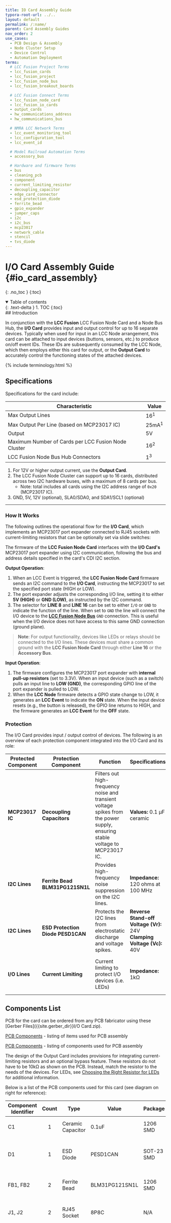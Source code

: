 ```yaml
---
title: IO Card Assembly Guide
typora-root-url: ../..
layout: default
permalink: /:name/
parent: Card Assembly Guides
nav_order: 2
use_cases:
  - PCB Design & Assembly
  - Node Cluster Setup
  - Device Control
  - Automation Deployment
terms:
  # LCC Fusion Project Terms
  - lcc_fusion_cards
  - lcc_fusion_project
  - lcc_fusion_node_bus
  - lcc_fusion_breakout_boards

  # LCC Fusion Connect Terms
  - lcc_fusion_node_card
  - lcc_fusion_io_cards
  - output_cards
  - hw_communications_address
  - hw_communications_bus

  # NMRA LCC Network Terms
  - lcc_event_monitoring_tool
  - lcc_configuration_tool
  - lcc_event_id

  # Model Railroad Automation Terms
  - accessory_bus

  # Hardware and firmware Terms
  - bus
  - cleaning_pcb
  - component
  - current_limiting_resistor
  - decoupling_capacitor
  - edge_card_connector
  - esd_protection_diode
  - ferrite_bead
  - gpio_expander
  - jumper_caps
  - i2c
  - i2c_bus
  - mcp23017
  - network_cable
  - stencil
  - tvs_diode
---
```

# I/O Card Assembly Guide {#io_card_assembly}
{: .no_toc }
{:toc}
<details open markdown="block">
  <summary>
    Table of contents
  </summary>
  {: .text-delta }
1. TOC
{:toc}
</details>
## Introduction

In conjunction with the **LCC Fusion** LCC Fusion Node Card and a Node Bus Hub, the **I/O Card** provides input and output control for up to 16 separate devices. Typically when used for input in an LCC Node arrangement, this card can be attached to input devices (buttons, sensors, etc.) to produce on/off event IDs.  These IDs are subsequently consumed by the LCC Node, which then employs either this card for output, or the **Output Card** to accurately control the functioning states of the attached devices.

{% include terminology.html %}

## Specifications

Specifications for the card include:

| Characteristic                                      | Value            |
| --------------------------------------------------- | ---------------- |
| Max Output Lines                                    | 16<sup>1</sup>   |
| Max Output Per Line (based on MCP23017 IC)          | 25mA<sup>1</sup> |
| Output                                              | 5V               |
| Maximum Number of Cards per LCC Fusion Node Cluster | 16<sup>2</sup>   |
| LCC Fusion Node Bus Hub Connectors                  | 1<sup>3</sup>    |

1. For 12V or higher output current, use the  **Output Card**.
2. The LCC Fusion Node Cluster can support up to 16 cards, distributed across two I2C hardware buses, with a maximum of 8 cards per bus.
   - Note: total includes all cards using the I2C address range of ````0x20```` (MCP23017 IC).
3. GND, 5V, 12V (optional), SLA0/SDA0, and SDA1/SCL1 (optional)

---

### How It Works

The following outlines the operational flow for the **I/O Card**, which implements an MCP23017 port expander connected to RJ45 sockets with current-limiting resistors that can be optionally set via slide switches:

The firmware of the **LCC Fusion Node Card** interfaces with the **I/O Card's** MCP23017 port expander using I2C communication, following the bus and address details specified in the card's CDI I2C section.

**Output Operation**:

1. When an LCC Event is triggered, the **LCC Fusion Node Card** firmware sends an I2C command to the **I/O Card**, instructing the MCP23017 to set the specified port state (HIGH or LOW).
2. The port expander adjusts the corresponding I/O line, setting it to either **5V (HIGH)** or **GND (LOW)**, as instructed by the I2C command.
3. The selector for **LINE 8** and **LINE 16** can be set to either `I/O` or `GND` to indicate the function of the line.  When set to `GND` the line will connect the I/O device to the  **[LCC Fusion Node Bus](/terminology/#node-bus)** `GND` connection.  This is useful when the I/O device does not have access to this same GND connection (ground plane).

> **Note**: For output functionality, devices like LEDs or relays should be connected to the I/O lines. These devices must share a common ground with the **LCC Fusion Node Card** through either **Line 16** or the **Accessory Bus**.

**Input Operation**:

1. The firmware configures the MCP23017 port expander with **internal pull-up resistors** (set to 3.3V). When an input device (such as a switch) pulls an input line to **LOW (GND)**, the corresponding GPIO line of the port expander is pulled to LOW.
2. When the **LCC Node** firmware detects a GPIO state change to LOW, it generates an **LCC Event** to indicate the **ON** state. When the input device resets (e.g., the button is released), the GPIO line returns to HIGH, and the firmware generates an **LCC Event** for the **OFF** state.

### Protection

The I/O Card provides input / output control of devices. The following is an overview of each protection component integrated into the I/O Card and its role:

| Protected Component | Protection Component              | Function                                                     | Specifications                                               | Location                                              |
| ------------------- | --------------------------------- | ------------------------------------------------------------ | ------------------------------------------------------------ | ----------------------------------------------------- |
| **MCP23017 IC**     | **Decoupling Capacitors**         | Filters out high-frequency noise and transient voltage spikes from the power supply, ensuring stable voltage to MCP23017 IC. | **Values:** 0.1 µF ceramic                                   | Across Vcc and GND near IC.                           |
| **I2C Lines**       | **Ferrite Bead BLM31PG121SN1L**   | Provides high-frequency noise suppression on the I2C lines.  | **Impedance:** 120 ohms at 100 MHz                           | In series with the SDA and SCL lines of the I2C bus   |
| **I2C Lines**       | **ESD Protection Diode PESD1CAN** | Protects the I2C lines from electrostatic discharge and voltage spikes. | **Reverse Stand-off Voltage (Vr):** 24V<br>**Clamping Voltage (Vc):** 40V | Across the SDA and SCL lines to GND                   |
| **I/O Lines**       | **Current Limiting**              | Current limiting to protect I/O devices (i.e. LEDs)          | **Impedance:** 1k&Omega;                                     | In series with I/O lines, selectable via slide switch |

 ## Components List

PCB for the card can be ordered from any PCB fabricator using these [Gerber Files]({{site.gerber_dir}}I/O Card.zip).

[PCB Components](/pcb-parts/) - listing of items used for PCB assembly

[PCB Components](/pcb-components/) - listing of components used for PCB assembly

The design of the Output Card includes provisions for integrating current-limiting resistors and an optional bypass feature.  These resistors do not have to be 10k&Omega; as shown on the PCB.  Instead, match the resistor to the needs of the devices.  For LEDs, see  [Choosing the Right Resistor for LEDs](/led-card-usage-guide/) for additional information.

Below is a list of the PCB components used for this card (see diagram on right for reference): 

| Component Identifier | Count | Type               | Value            | Package    | Required? | Purpose                                                      |
| -------------------- | :---: | ------------------ | ---------------- | ---------- | :-------- | ------------------------------------------------------------ |
| C1                   |   1   | Ceramic Capacitor  | 0.1uF            | 1206 SMD   | Required  | Decoupling capacitor for IC protection.                      |
| D1                   |   1   | ESD Diode              | PESD1CAN         | SOT-23 SMD | Required  | I2C data bus electrostatic discharge (ESD) protection.       |
| FB1, FB2             |   2   | Ferrite Bead       | BLM31PG121SN1L   | 1206 SMD   | Required  | I2C network bus data line noise suppression.                 |
| J1, J2               |   2   | RJ45 Socket        | 8P8C             | N/A        | Required  | Network cable (CAT5/6) connection to I/O devices.            |
| JP1, JP2             |   2   | Male Header        | 3P, 0.1" spacing | N/A        | Required  | Used for LINES 8 & 16 selection for either GND or I/O. Set to GND when I/O devices require this card to provide the circuit's GND connection. |
| JP3, JP4             |   2   | Male Header        | 3P, 0.1" spacing | N/A        | Required  | Used for COMM BUS selection (I2C hardware bus) for either BUS A or BUS B. Must match the configuration within the LCC Node (CDI). |
| R5 - R23             |  19   | Resistor           | 10kΩ             | 1206 SMD   | Optional  | Used to limit current to the I/O devices. Required when limiting output current. Optionally bypassed by setting the corresponding DIP switch (SW2, SW3) to ON. Modify the resistor value to match the requirements of the I/O device. For LEDs, see [Choosing the Right Resistor for LEDs](/led-card-usage-guide/). |
| R1 - R4              |   4   | Resistor           | 10kΩ             | 1206 SMD   | Required  | Used to limit current to SW1 and MCP23017 for I2C address.   |
| SW1                  |   1   | DIP / Slide Switch | 3P, 2.54mm       | N/A        | Required  | Used for COMM ADDR selection (I2C address offset, 0-7). Up to 8 cards can be installed per I2C bus. Must match the LCC Node configuration (CDI). |
| SW2, SW3             |   2   | DIP / Slide Switch | 8P, 2.54mm       | N/A        | Optional  | Used to enable/disable limiting resistors for each I/O line. Required to bypass current-limiting resistors (R5-R23). |
| U1                   |   1   | IC                 | MCP23017         | SSOP28     | Required  | I/O expander using I2C serial interface to control 16 GPIO pins. |
| SH1, SH2, SH3, SH4   |   4   | Jumper Caps        | 2.54mm           | N/A        | Required  | Used with I2C Bus and LINE 8/16 selections. Recommend tall caps for ease of use. |

## Tools Required

> [List of recommended tools](/pcb-tools/).

## Safety Precautions

- See [Safety Precautions](/safety-precautions/). 

## Assembly Instructions

<img src="{{ site.baseurl }}/assets/images/pcbs/Output_Card/Output_Card_pcb.png" style="zoom:50%; float:right" />Below are the high level steps for assembly of the I/O Card:

1. Clean PCB with alcohol to remove residue.  See [Cleaning_PCB](/pcb-prep/) for details.
2. When using a PCB stencil to apply the paste, align the stencil over the PCB using the 2 Tooling Holes located at the top and bottom of the card.  There are very small holes with no labels or markings.  Use a thick straight pin or wire for the alignment, pushing down into a soft foam surface to hold the pin/wire in place.

>  See also: [Soldering Tips](/pcb-soldering/)

| Component Identifier | Component (Package)             | Required? | Orientation                                          |
| -------------------- | ------------------------------- | :-------- | ---------------------------------------------------- |
| C1                   | 0.1uF Capacitor (1206 SMD)      | Required  | None                                                 |
| D1                   | Diode, PESD1CAN, SOT-23 SMD     | Required  | Fits only one way                                    |
| FB1, FB2             | Diode, BLM31PG121SN1L, 1206 SMD | Required  | None                                                 |
| J1, J2               | RJ45 socket (8P8C)              | Required  | Fits only one way                                    |
| JP1, JP2             | Male header (3P, 0.1" spacing)  | Required  | None                                                 |
| JP3, JP4             | Male headers (3P, 0.1" spacing) | Required  | None                                                 |
| R1 - R23             | 10kΩ resistors (1206 SMD)       | Optional  | None                                                 |
| SW1, SW2, SW3        | DIP / Slide Switch (3P, 2.54mm) | Required  | Position so switch so **ON** is towards PCB **top** edge |
| U1                   | MCP23017 IC (SSOP28)            | Required  | Position IC’s dent towards PCB **right** edge            |

## Testing and Verification

Configure the card:

1. Select the I2C bus (**COMM BUS**) by positioning (2) Jumper Caps on either BUS A or BUS B male header pins (JP1, JP2)
2. Select the I2C address **(COMM ADDR)** switch (SW1) by slide each of the 3 switches to either the ON or OFF position.  Setting a switch to ON increments the address by 1, 2, or 4 for an address range of 0 to 7.  Up to 8 devices can then be configured for BUS A and 8 for BUS B.
3. Select the output voltage by positioning a Jump Cap on (1) pair of **VOLTAGE** male header pins (JP5)
4. Select the function of Line 16 as an output line or as a ground (GND) connection by positioning a Jumper Cap on (1) pair of **LINE 8** and **LINE 16** male header pins (JP3, JP4).

The following test and verifications of the card should be performed after a through inspection of the card's soldering.  Check all of the PTH component pins and SMD pads.  Make sure there are no solder bridges between pins and pads.

### Visual Inspection

1. **Initial Check**: Examine the board for any obvious issues like missing components, solder bridges, or components that are misaligned or not fully seated.

2. **Solder Joint Inspection**: Use a magnifying glass or a microscope to inspect solder joints. Look for cold solder joints, insufficient or excessive solder, or any shorts between pads.

3. **Component Orientation**: the IC's are correctly oriented according to the PCB silkscreen or schematic.

### Connectivity Testing

### Power-Up Tests

1. Assembly a tested Power Module to the LCC Fusion Node Card.
2. Apply Power to the Power Module and verify the following:
   - **Check for Hot Components**: Feel for components that are overheating, which could indicate a problem like a short circuit or incorrect component.

### Functional Testing

#### I2C Verification

#### Line Verification

After validating the LCC Fusion Node Card can connect with the I/O Card, test each of the I/O lines as follows:
1. Connect an network cable (CAT5/6) to RJ45 connector.  Use the other end of the cable with a breakout board, or exposed wires to connect to devices for testing.
2. Configure each line of the card for output using an LCC CDI Configuration Tool
  3. Attach an LED anode to each line.  Attach the LED cathode to common (GND) used by the LCC Fusion Node Card.
  4. Set the current limiting DIP switches to ON
  6. Test using LCC events:

        1. Send the configured on/off LCC Event ID's for each output line

        2. Validate that LED(s) turn on/off

            - If some of the lines work and some don't, it probably a soldering connection for the bad line

            - If none of the lines work correctly, check the connections for the voltage settings  


## Troubleshooting

- See [I2C Trouble Shooting](/test-i2c-cards/).

## References

1.  [Choosing the Right Resistor for LEDs](/led-card-usage-guide/).

